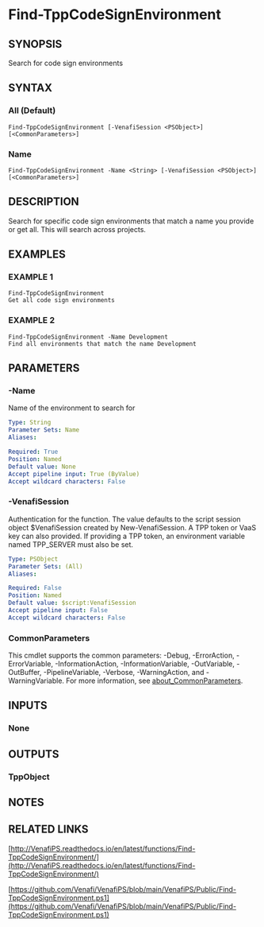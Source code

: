 # Find-TppCodeSignEnvironment

## SYNOPSIS
Search for code sign environments

## SYNTAX

### All (Default)
```
Find-TppCodeSignEnvironment [-VenafiSession <PSObject>] [<CommonParameters>]
```

### Name
```
Find-TppCodeSignEnvironment -Name <String> [-VenafiSession <PSObject>] [<CommonParameters>]
```

## DESCRIPTION
Search for specific code sign environments that match a name you provide or get all. 
This will search across projects.

## EXAMPLES

### EXAMPLE 1
```
Find-TppCodeSignEnvironment
Get all code sign environments
```

### EXAMPLE 2
```
Find-TppCodeSignEnvironment -Name Development
Find all environments that match the name Development
```

## PARAMETERS

### -Name
Name of the environment to search for

```yaml
Type: String
Parameter Sets: Name
Aliases:

Required: True
Position: Named
Default value: None
Accept pipeline input: True (ByValue)
Accept wildcard characters: False
```

### -VenafiSession
Authentication for the function.
The value defaults to the script session object $VenafiSession created by New-VenafiSession.
A TPP token or VaaS key can also provided.
If providing a TPP token, an environment variable named TPP_SERVER must also be set.

```yaml
Type: PSObject
Parameter Sets: (All)
Aliases:

Required: False
Position: Named
Default value: $script:VenafiSession
Accept pipeline input: False
Accept wildcard characters: False
```

### CommonParameters
This cmdlet supports the common parameters: -Debug, -ErrorAction, -ErrorVariable, -InformationAction, -InformationVariable, -OutVariable, -OutBuffer, -PipelineVariable, -Verbose, -WarningAction, and -WarningVariable. For more information, see [about_CommonParameters](http://go.microsoft.com/fwlink/?LinkID=113216).

## INPUTS

### None
## OUTPUTS

### TppObject
## NOTES

## RELATED LINKS

[http://VenafiPS.readthedocs.io/en/latest/functions/Find-TppCodeSignEnvironment/](http://VenafiPS.readthedocs.io/en/latest/functions/Find-TppCodeSignEnvironment/)

[https://github.com/Venafi/VenafiPS/blob/main/VenafiPS/Public/Find-TppCodeSignEnvironment.ps1](https://github.com/Venafi/VenafiPS/blob/main/VenafiPS/Public/Find-TppCodeSignEnvironment.ps1)

